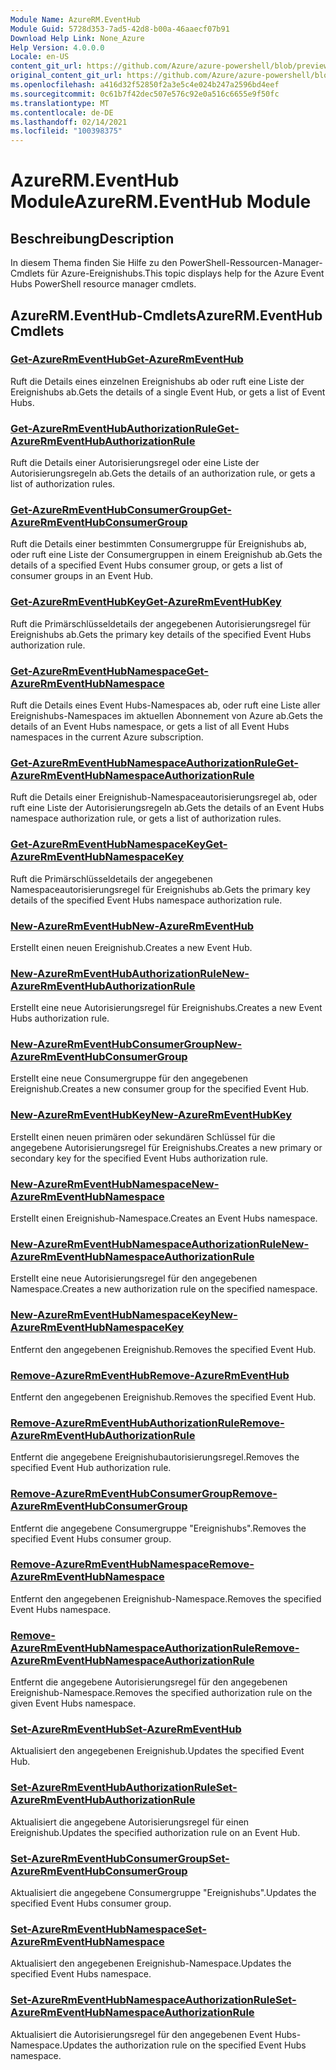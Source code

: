 ```yaml
---
Module Name: AzureRM.EventHub
Module Guid: 5728d353-7ad5-42d8-b00a-46aaecf07b91
Download Help Link: None_Azure
Help Version: 4.0.0.0
Locale: en-US
content_git_url: https://github.com/Azure/azure-powershell/blob/preview/src/ResourceManager/EventHub/Commands.EventHub/help/AzureRM.EventHub.md
original_content_git_url: https://github.com/Azure/azure-powershell/blob/preview/src/ResourceManager/EventHub/Commands.EventHub/help/AzureRM.EventHub.md
ms.openlocfilehash: a416d32f52850f2a3e5c4e024b247a2596bd4eef
ms.sourcegitcommit: 0c61b7f42dec507e576c92e0a516c6655e9f50fc
ms.translationtype: MT
ms.contentlocale: de-DE
ms.lasthandoff: 02/14/2021
ms.locfileid: "100398375"
---
```

# <span data-ttu-id="eab35-101">AzureRM.EventHub Module</span><span class="sxs-lookup"><span data-stu-id="eab35-101">AzureRM.EventHub Module</span></span>
## <span data-ttu-id="eab35-102">Beschreibung</span><span class="sxs-lookup"><span data-stu-id="eab35-102">Description</span></span>
<span data-ttu-id="eab35-103">In diesem Thema finden Sie Hilfe zu den PowerShell-Ressourcen-Manager-Cmdlets für Azure-Ereignishubs.</span><span class="sxs-lookup"><span data-stu-id="eab35-103">This topic displays help for the Azure Event Hubs PowerShell resource manager cmdlets.</span></span>

## <span data-ttu-id="eab35-104">AzureRM.EventHub-Cmdlets</span><span class="sxs-lookup"><span data-stu-id="eab35-104">AzureRM.EventHub Cmdlets</span></span>
### [<span data-ttu-id="eab35-105">Get-AzureRmEventHub</span><span class="sxs-lookup"><span data-stu-id="eab35-105">Get-AzureRmEventHub</span></span>](Get-AzureRmEventHub.md)
<span data-ttu-id="eab35-106">Ruft die Details eines einzelnen Ereignishubs ab oder ruft eine Liste der Ereignishubs ab.</span><span class="sxs-lookup"><span data-stu-id="eab35-106">Gets the details of a single Event Hub, or gets a list of Event Hubs.</span></span>

### [<span data-ttu-id="eab35-107">Get-AzureRmEventHubAuthorizationRule</span><span class="sxs-lookup"><span data-stu-id="eab35-107">Get-AzureRmEventHubAuthorizationRule</span></span>](Get-AzureRmEventHubAuthorizationRule.md)
<span data-ttu-id="eab35-108">Ruft die Details einer Autorisierungsregel oder eine Liste der Autorisierungsregeln ab.</span><span class="sxs-lookup"><span data-stu-id="eab35-108">Gets the details of an authorization rule, or gets a list of authorization rules.</span></span>

### [<span data-ttu-id="eab35-109">Get-AzureRmEventHubConsumerGroup</span><span class="sxs-lookup"><span data-stu-id="eab35-109">Get-AzureRmEventHubConsumerGroup</span></span>](Get-AzureRmEventHubConsumerGroup.md)
<span data-ttu-id="eab35-110">Ruft die Details einer bestimmten Consumergruppe für Ereignishubs ab, oder ruft eine Liste der Consumergruppen in einem Ereignishub ab.</span><span class="sxs-lookup"><span data-stu-id="eab35-110">Gets the details of a specified Event Hubs consumer group, or gets a list of consumer groups in an Event Hub.</span></span>

### [<span data-ttu-id="eab35-111">Get-AzureRmEventHubKey</span><span class="sxs-lookup"><span data-stu-id="eab35-111">Get-AzureRmEventHubKey</span></span>](Get-AzureRmEventHubKey.md)
<span data-ttu-id="eab35-112">Ruft die Primärschlüsseldetails der angegebenen Autorisierungsregel für Ereignishubs ab.</span><span class="sxs-lookup"><span data-stu-id="eab35-112">Gets the primary key details of the specified Event Hubs authorization rule.</span></span>

### [<span data-ttu-id="eab35-113">Get-AzureRmEventHubNamespace</span><span class="sxs-lookup"><span data-stu-id="eab35-113">Get-AzureRmEventHubNamespace</span></span>](Get-AzureRmEventHubNamespace.md)
<span data-ttu-id="eab35-114">Ruft die Details eines Event Hubs-Namespaces ab, oder ruft eine Liste aller Ereignishubs-Namespaces im aktuellen Abonnement von Azure ab.</span><span class="sxs-lookup"><span data-stu-id="eab35-114">Gets the details of an Event Hubs namespace, or gets a list of all Event Hubs namespaces in the current Azure subscription.</span></span>

### [<span data-ttu-id="eab35-115">Get-AzureRmEventHubNamespaceAuthorizationRule</span><span class="sxs-lookup"><span data-stu-id="eab35-115">Get-AzureRmEventHubNamespaceAuthorizationRule</span></span>](Get-AzureRmEventHubNamespaceAuthorizationRule.md)
<span data-ttu-id="eab35-116">Ruft die Details einer Ereignishub-Namespaceautorisierungsregel ab, oder ruft eine Liste der Autorisierungsregeln ab.</span><span class="sxs-lookup"><span data-stu-id="eab35-116">Gets the details of an Event Hubs namespace authorization rule, or gets a list of authorization rules.</span></span>

### [<span data-ttu-id="eab35-117">Get-AzureRmEventHubNamespaceKey</span><span class="sxs-lookup"><span data-stu-id="eab35-117">Get-AzureRmEventHubNamespaceKey</span></span>](Get-AzureRmEventHubNamespaceKey.md)
<span data-ttu-id="eab35-118">Ruft die Primärschlüsseldetails der angegebenen Namespaceautorisierungsregel für Ereignishubs ab.</span><span class="sxs-lookup"><span data-stu-id="eab35-118">Gets the primary key details of the specified Event Hubs namespace authorization rule.</span></span>

### [<span data-ttu-id="eab35-119">New-AzureRmEventHub</span><span class="sxs-lookup"><span data-stu-id="eab35-119">New-AzureRmEventHub</span></span>](New-AzureRmEventHub.md)
<span data-ttu-id="eab35-120">Erstellt einen neuen Ereignishub.</span><span class="sxs-lookup"><span data-stu-id="eab35-120">Creates a new Event Hub.</span></span>

### [<span data-ttu-id="eab35-121">New-AzureRmEventHubAuthorizationRule</span><span class="sxs-lookup"><span data-stu-id="eab35-121">New-AzureRmEventHubAuthorizationRule</span></span>](New-AzureRmEventHubAuthorizationRule.md)
<span data-ttu-id="eab35-122">Erstellt eine neue Autorisierungsregel für Ereignishubs.</span><span class="sxs-lookup"><span data-stu-id="eab35-122">Creates a new Event Hubs authorization rule.</span></span>

### [<span data-ttu-id="eab35-123">New-AzureRmEventHubConsumerGroup</span><span class="sxs-lookup"><span data-stu-id="eab35-123">New-AzureRmEventHubConsumerGroup</span></span>](New-AzureRmEventHubConsumerGroup.md)
<span data-ttu-id="eab35-124">Erstellt eine neue Consumergruppe für den angegebenen Ereignishub.</span><span class="sxs-lookup"><span data-stu-id="eab35-124">Creates a new consumer group for the specified Event Hub.</span></span>

### [<span data-ttu-id="eab35-125">New-AzureRmEventHubKey</span><span class="sxs-lookup"><span data-stu-id="eab35-125">New-AzureRmEventHubKey</span></span>](New-AzureRmEventHubKey.md)
<span data-ttu-id="eab35-126">Erstellt einen neuen primären oder sekundären Schlüssel für die angegebene Autorisierungsregel für Ereignishubs.</span><span class="sxs-lookup"><span data-stu-id="eab35-126">Creates a new primary or secondary key for the specified Event Hubs authorization rule.</span></span>

### [<span data-ttu-id="eab35-127">New-AzureRmEventHubNamespace</span><span class="sxs-lookup"><span data-stu-id="eab35-127">New-AzureRmEventHubNamespace</span></span>](New-AzureRmEventHubNamespace.md)
<span data-ttu-id="eab35-128">Erstellt einen Ereignishub-Namespace.</span><span class="sxs-lookup"><span data-stu-id="eab35-128">Creates an Event Hubs namespace.</span></span>

### [<span data-ttu-id="eab35-129">New-AzureRmEventHubNamespaceAuthorizationRule</span><span class="sxs-lookup"><span data-stu-id="eab35-129">New-AzureRmEventHubNamespaceAuthorizationRule</span></span>](New-AzureRmEventHubNamespaceAuthorizationRule.md)
<span data-ttu-id="eab35-130">Erstellt eine neue Autorisierungsregel für den angegebenen Namespace.</span><span class="sxs-lookup"><span data-stu-id="eab35-130">Creates a new authorization rule on the specified namespace.</span></span>

### [<span data-ttu-id="eab35-131">New-AzureRmEventHubNamespaceKey</span><span class="sxs-lookup"><span data-stu-id="eab35-131">New-AzureRmEventHubNamespaceKey</span></span>](New-AzureRmEventHubNamespaceKey.md)
<span data-ttu-id="eab35-132">Entfernt den angegebenen Ereignishub.</span><span class="sxs-lookup"><span data-stu-id="eab35-132">Removes the specified Event Hub.</span></span>

### [<span data-ttu-id="eab35-133">Remove-AzureRmEventHub</span><span class="sxs-lookup"><span data-stu-id="eab35-133">Remove-AzureRmEventHub</span></span>](Remove-AzureRmEventHub.md)
<span data-ttu-id="eab35-134">Entfernt den angegebenen Ereignishub.</span><span class="sxs-lookup"><span data-stu-id="eab35-134">Removes the specified Event Hub.</span></span>

### [<span data-ttu-id="eab35-135">Remove-AzureRmEventHubAuthorizationRule</span><span class="sxs-lookup"><span data-stu-id="eab35-135">Remove-AzureRmEventHubAuthorizationRule</span></span>](Remove-AzureRmEventHubAuthorizationRule.md)
<span data-ttu-id="eab35-136">Entfernt die angegebene Ereignishubautorisierungsregel.</span><span class="sxs-lookup"><span data-stu-id="eab35-136">Removes the specified Event Hub authorization rule.</span></span>

### [<span data-ttu-id="eab35-137">Remove-AzureRmEventHubConsumerGroup</span><span class="sxs-lookup"><span data-stu-id="eab35-137">Remove-AzureRmEventHubConsumerGroup</span></span>](Remove-AzureRmEventHubConsumerGroup.md)
<span data-ttu-id="eab35-138">Entfernt die angegebene Consumergruppe "Ereignishubs".</span><span class="sxs-lookup"><span data-stu-id="eab35-138">Removes the specified Event Hubs consumer group.</span></span>

### [<span data-ttu-id="eab35-139">Remove-AzureRmEventHubNamespace</span><span class="sxs-lookup"><span data-stu-id="eab35-139">Remove-AzureRmEventHubNamespace</span></span>](Remove-AzureRmEventHubNamespace.md)
<span data-ttu-id="eab35-140">Entfernt den angegebenen Ereignishub-Namespace.</span><span class="sxs-lookup"><span data-stu-id="eab35-140">Removes the specified Event Hubs namespace.</span></span>

### [<span data-ttu-id="eab35-141">Remove-AzureRmEventHubNamespaceAuthorizationRule</span><span class="sxs-lookup"><span data-stu-id="eab35-141">Remove-AzureRmEventHubNamespaceAuthorizationRule</span></span>](Remove-AzureRmEventHubNamespaceAuthorizationRule.md)
<span data-ttu-id="eab35-142">Entfernt die angegebene Autorisierungsregel für den angegebenen Ereignishub-Namespace.</span><span class="sxs-lookup"><span data-stu-id="eab35-142">Removes the specified authorization rule on the given Event Hubs namespace.</span></span>

### [<span data-ttu-id="eab35-143">Set-AzureRmEventHub</span><span class="sxs-lookup"><span data-stu-id="eab35-143">Set-AzureRmEventHub</span></span>](Set-AzureRmEventHub.md)
<span data-ttu-id="eab35-144">Aktualisiert den angegebenen Ereignishub.</span><span class="sxs-lookup"><span data-stu-id="eab35-144">Updates the specified Event Hub.</span></span>

### [<span data-ttu-id="eab35-145">Set-AzureRmEventHubAuthorizationRule</span><span class="sxs-lookup"><span data-stu-id="eab35-145">Set-AzureRmEventHubAuthorizationRule</span></span>](Set-AzureRmEventHubAuthorizationRule.md)
<span data-ttu-id="eab35-146">Aktualisiert die angegebene Autorisierungsregel für einen Ereignishub.</span><span class="sxs-lookup"><span data-stu-id="eab35-146">Updates the specified authorization rule on an Event Hub.</span></span>

### [<span data-ttu-id="eab35-147">Set-AzureRmEventHubConsumerGroup</span><span class="sxs-lookup"><span data-stu-id="eab35-147">Set-AzureRmEventHubConsumerGroup</span></span>](Set-AzureRmEventHubConsumerGroup.md)
<span data-ttu-id="eab35-148">Aktualisiert die angegebene Consumergruppe "Ereignishubs".</span><span class="sxs-lookup"><span data-stu-id="eab35-148">Updates the specified Event Hubs consumer group.</span></span>

### [<span data-ttu-id="eab35-149">Set-AzureRmEventHubNamespace</span><span class="sxs-lookup"><span data-stu-id="eab35-149">Set-AzureRmEventHubNamespace</span></span>](Set-AzureRmEventHubNamespace.md)
<span data-ttu-id="eab35-150">Aktualisiert den angegebenen Ereignishub-Namespace.</span><span class="sxs-lookup"><span data-stu-id="eab35-150">Updates the specified Event Hubs namespace.</span></span>

### [<span data-ttu-id="eab35-151">Set-AzureRmEventHubNamespaceAuthorizationRule</span><span class="sxs-lookup"><span data-stu-id="eab35-151">Set-AzureRmEventHubNamespaceAuthorizationRule</span></span>](Set-AzureRmEventHubNamespaceAuthorizationRule.md)
<span data-ttu-id="eab35-152">Aktualisiert die Autorisierungsregel für den angegebenen Event Hubs-Namespace.</span><span class="sxs-lookup"><span data-stu-id="eab35-152">Updates the authorization rule on the specified Event Hubs namespace.</span></span>
